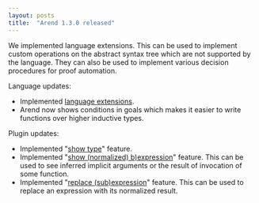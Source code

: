 ```yaml
---
layout: posts
title:  "Arend 1.3.0 released"
---
```


We implemented language extensions.
This can be used to implement custom operations on the abstract syntax tree which are not supported by the language.
They can also be used to implement various decision procedures for proof automation.

Language updates:
* Implemented [language extensions](/about/arend-features#language-extensions).
* Arend now shows conditions in goals which makes it easier to write functions over higher inductive types.

Plugin updates:
* Implemented "[show type](/about/intellij-arend/show-types)" feature.
* Implemented "[show (normalized) b)expression](/about/intellij-features#show-expr)" feature.
  This can be used to see inferred implicit arguments or the result of invocation of some function.
* Implemented "[replace (sub)expression](/about/intellij-features#normalize-expr)" feature.
  This can be used to replace an expression with its normalized result.
